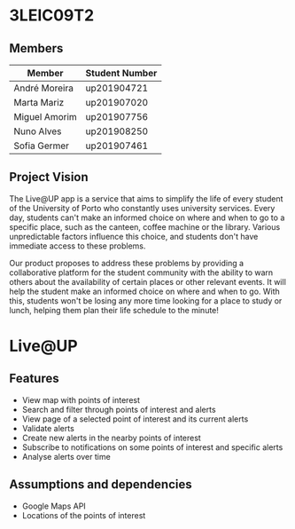 # 3LEIC09T2

## Members

| **Member** | **Student Number**|
|-|-|
| André Moreira | up201904721 |
| Marta Mariz | up201907020 |
| Miguel Amorim | up201907756 |
| Nuno Alves | up201908250 |
| Sofia Germer | up201907461 | 

## Project Vision

The Live@UP app is a service that aims to simplify the life of every student of the University of Porto who constantly uses university services. Every day, students can't make an informed choice on where and when to go to a specific place, such as the canteen, coffee machine or the library. Various unpredictable factors influence this choice, and students don't have immediate access to these problems. 

Our product proposes to address these problems by providing a collaborative platform for the student community with the ability to warn others about the availability of certain places or other relevant events. It will help the student make an informed choice on where and when to go. With this, students won't be losing any more time looking for a place to study or lunch, helping them plan their life schedule to the minute!


# Live@UP

## Features

- View map with points of interest
- Search and filter through points of interest and alerts
- View page of a selected point of interest and its current alerts
- Validate alerts
- Create new alerts in the nearby points of interest
- Subscribe to notifications on some points of interest and specific alerts
- Analyse alerts over time


## Assumptions and dependencies

- Google Maps API
- Locations of the points of interest
